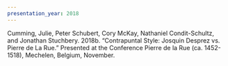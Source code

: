 ```yaml
---
presentation_year: 2018
---
```

Cumming, Julie, Peter Schubert, Cory McKay, Nathaniel Condit-Schultz, and Jonathan Stuchbery. 2018b. “Contrapuntal Style: Josquin Desprez vs. Pierre de La Rue.” Presented at the Conference Pierre de la Rue (ca. 1452-1518), Mechelen, Belgium, November.
